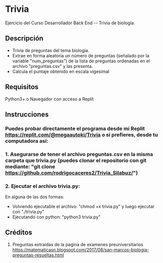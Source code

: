 # Trivia
Ejercicio del Curso Desarrollador Back End -- Trivia de biología.

## Descripción
- Trivia de preguntas del tema biología.
- Extrae en forma aleatoria un número de preguntas (señalado por la variable "num_preguntas") de la lista de preguntas ordenadas en el archivo "preguntas.csv" y las presenta.
- Calcula el puntaje obtenido en escala vigesimal

## Requisitos
Python3+ o Navegador con acceso a Replit

## Instrucciones
### Puedes probar directamente el programa desde mi Replit https://replit.com/@megaautoki/Trivia o si prefieres, desde tu computadora así:
### 1. Asegurarse de tener el archivo preguntas.csv en la misma carpeta que trivia.py (puedes clonar el repositorio con git mediante: "git clone https://github.com/rodrigocaceres2/Trivia_Silabuz/")
### 2. Ejecutar el archivo trivia.py:
En alguna de las dos formas:
  - Volviendo ejecutable el archivo: "chmod +x trivia.py" y luego ejecutar con "./trivia.py"
  - Ejecutando con python: "python3 trivia.py"

## Créditos
1. Preguntas extraídas de la pagina de examenes preuniversitarios https://matematicasn.blogspot.com/2017/08/san-marcos-biologia-preguntas-resueltas.html
